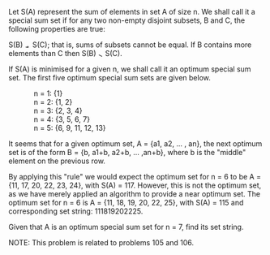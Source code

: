   <p>Let S(A) represent the sum of elements in set A of size n. We shall call it a special sum set if for any two non-empty disjoint subsets, B and C, the following properties are true:</p>    S(B) <img src='images/symbol_ne.gif' width='11' height='10' alt='&ne;' border='0' style='vertical-align:middle;' /> S(C); that is, sums of subsets cannot be equal.  If B contains more elements than C then S(B) <img src='images/symbol_gt.gif' width='10' height='10' alt='&gt;' border='0' style='vertical-align:middle;' /> S(C).    <p>If S(A) is minimised for a given n, we shall call it an optimum special sum set. The first five optimum special sum sets are given below.</p>  <p style="margin-left:50px;">n = 1: {1}<br />  n = 2: {1, 2}<br />  n = 3: {2, 3, 4}<br />  n = 4: {3, 5, 6, 7}<br />  n = 5: {6, 9, 11, 12, 13}</p>  <p>It seems that for a given optimum set, A = {a1, a2, ... , an}, the next optimum set is of the form B = {b, a1+b, a2+b, ... ,an+b}, where b is the &quot;middle&quot; element on the previous row.</p>  <p>By applying this &quot;rule&quot; we would expect the optimum set for n = 6 to be A = {11, 17, 20, 22, 23, 24}, with S(A) = 117. However, this is not the optimum set, as we have merely applied an algorithm to provide a near optimum set. The optimum set for n = 6 is A = {11, 18, 19, 20, 22, 25}, with S(A) = 115 and corresponding set string: 111819202225.</p>  <p>Given that A is an optimum special sum set for n = 7, find its set string.</p>  <p class="info">NOTE: This problem is related to problems 105 and 106.</p>  
